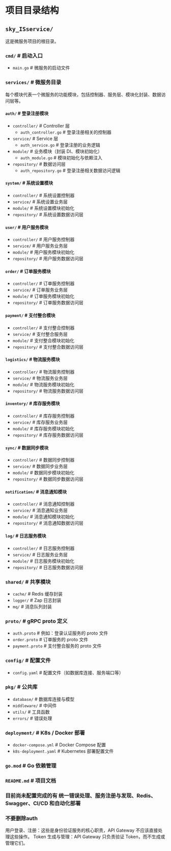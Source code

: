 # 项目目录结构

## `sky_ISservice/`
这是微服务项目的根目录。

### `cmd/`                # 启动入口
- `main.go`               # 微服务的启动文件

### `services/`           # 微服务目录
每个模块代表一个微服务的功能模块，包括控制器、服务层、模块化封装、数据访问层等。

#### `auth/`              # 登录注册模块
- `controller/`           # Controller 层
    - `auth_controller.go`  # 登录注册相关的控制器
- `service/`              # Service 层
    - `auth_service.go`     # 登录注册的业务逻辑
- `module/`               # 业务模块（封装 DI、模块初始化）
    - `auth_module.go`      # 模块初始化与依赖注入
- `repository/`           # 数据访问层
    - `auth_repository.go`  # 登录注册相关数据访问逻辑

#### `system/`             # 系统设置模块
- `controller/`           # 系统设置控制器
- `service/`              # 系统设置业务层
- `module/`               # 系统设置模块初始化
- `repository/`           # 系统设置数据访问层

#### `user/`               # 用户服务模块
- `controller/`           # 用户服务控制器
- `service/`              # 用户服务业务层
- `module/`               # 用户服务模块初始化
- `repository/`           # 用户服务数据访问层

#### `order/`              # 订单服务模块
- `controller/`           # 订单服务控制器
- `service/`              # 订单服务业务层
- `module/`               # 订单服务模块初始化
- `repository/`           # 订单服务数据访问层

#### `payment/`            # 支付整合模块
- `controller/`           # 支付整合控制器
- `service/`              # 支付整合服务层
- `module/`               # 支付整合模块初始化
- `repository/`           # 支付整合数据访问层

#### `logistics/`          # 物流服务模块
- `controller/`           # 物流服务控制器
- `service/`              # 物流服务业务层
- `module/`               # 物流服务模块初始化
- `repository/`           # 物流服务数据访问层

#### `inventory/`          # 库存服务模块
- `controller/`           # 库存服务控制器
- `service/`              # 库存服务业务层
- `module/`               # 库存服务模块初始化
- `repository/`           # 库存服务数据访问层

#### `sync/`               # 数据同步模块
- `controller/`           # 数据同步控制器
- `service/`              # 数据同步业务层
- `module/`               # 数据同步模块初始化
- `repository/`           # 数据同步数据访问层

#### `notification/`       # 消息通知模块
- `controller/`           # 消息通知控制器
- `service/`              # 消息通知业务层
- `module/`               # 消息通知模块初始化
- `repository/`           # 消息通知数据访问层

#### `log/`                # 日志服务模块
- `controller/`           # 日志服务控制器
- `service/`              # 日志服务业务层
- `module/`               # 日志服务模块初始化
- `repository/`           # 日志服务数据访问层

### `shared/`             # 共享模块
- `cache/`                # Redis 缓存封装
- `logger/`               # Zap 日志封装
- `mq/`                   # 消息队列封装

### `proto/`              # gRPC proto 定义
- `auth.proto`            # 例如：登录认证服务的 proto 文件
- `order.proto`           # 订单服务的 proto 文件
- `payment.proto`         # 支付整合服务的 proto 文件

### `config/`             # 配置文件
- `config.yaml`           # 配置文件（如数据库连接、服务端口等）

### `pkg/`                # 公共库
- `database/`             # 数据库连接与模型
- `middleware/`           # 中间件
- `utils/`                # 工具函数
- `errors/`               # 错误处理

### `deployment/`         # K8s / Docker 部署
- `docker-compose.yml`    # Docker Compose 配置
- `k8s-deployment.yaml`   # Kubernetes 部署配置文件

### `go.mod`              # Go 依赖管理

### `README.md`           # 项目文档


### 目前尚未配置完成的有 统一错误处理、服务注册与发现、Redis、Swagger、CI/CD 和自动化部署

### 不要删除auth
用户登录、注册：这些是身份验证服务的核心职责，API Gateway 不应该直接处理这些操作。
Token 生成与管理：API Gateway 只负责验证 Token，而不生成或管理它们。